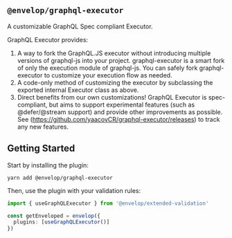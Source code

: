 ## `@envelop/graphql-executor`

A customizable GraphQL Spec compliant Executor.

GraphQL Executor provides:

1. A way to fork the GraphQL.JS executor without introducing multiple versions of graphql-js into your project. graphql-executor is a smart fork of only the execution module of graphql-js. You can safely fork graphql-executor to customize your execution flow as needed.
2. A code-only method of customizing the executor by subclassing the exported internal Executor class as above.
3. Direct benefits from our own customizations! GraphQL Executor is spec-compliant, but aims to support experimental features (such as @defer/@stream support) and provide other improvements as possible. See (https://github.com/yaacovCR/graphql-executor/releases) to track any new features.

## Getting Started

Start by installing the plugin:

```
yarn add @envelop/graphql-executor
```

Then, use the plugin with your validation rules:

```ts
import { useGraphQLExecutor } from '@envelop/extended-validation'

const getEnveloped = envelop({
  plugins: [useGraphQLExecutor()]
})
```
